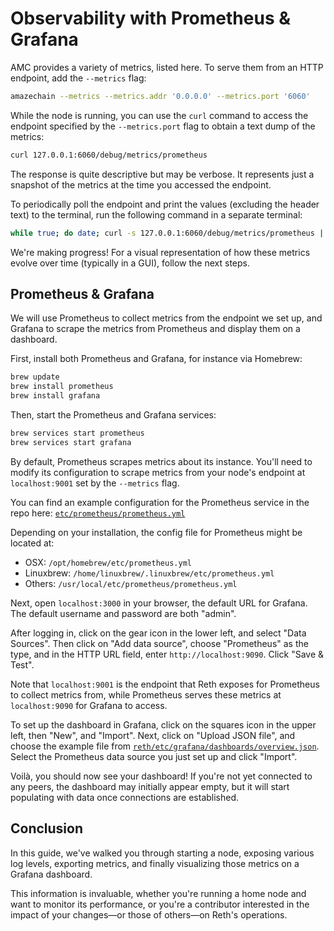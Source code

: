 # Observability with Prometheus & Grafana

AMC provides a variety of metrics, listed here. To serve them from an HTTP endpoint, add the `--metrics` flag:

```bash
amazechain --metrics --metrics.addr '0.0.0.0' --metrics.port '6060'
```

While the node is running, you can use the `curl` command to access the endpoint specified by the `--metrics.port` flag to obtain a text dump of the metrics:

```bash
curl 127.0.0.1:6060/debug/metrics/prometheus
```

The response is quite descriptive but may be verbose. It represents just a snapshot of the metrics at the time you accessed the endpoint.

To periodically poll the endpoint and print the values (excluding the header text) to the terminal, run the following command in a separate terminal:

```bash
while true; do date; curl -s 127.0.0.1:6060/debug/metrics/prometheus | grep -Ev '^(#|$)' | sort; echo; sleep 10; done
```

We're making progress! For a visual representation of how these metrics evolve over time (typically in a GUI), follow the next steps.

## Prometheus & Grafana

We will use Prometheus to collect metrics from the endpoint we set up, and Grafana to scrape the metrics from Prometheus and display them on a dashboard.

First, install both Prometheus and Grafana, for instance via Homebrew:

```bash
brew update
brew install prometheus
brew install grafana
```

Then, start the Prometheus and Grafana services:

```bash
brew services start prometheus
brew services start grafana
```

By default, Prometheus scrapes metrics about its instance. You'll need to modify its configuration to scrape metrics from your node's endpoint at `localhost:9001` set by the `--metrics` flag.

You can find an example configuration for the Prometheus service in the repo here: [`etc/prometheus/prometheus.yml`](https://github.com/paradigmxyz/reth/blob/main/etc/prometheus/prometheus.yml)

Depending on your installation, the config file for Prometheus might be located at:
- OSX: `/opt/homebrew/etc/prometheus.yml`
- Linuxbrew: `/home/linuxbrew/.linuxbrew/etc/prometheus.yml`
- Others: `/usr/local/etc/prometheus/prometheus.yml`

Next, open `localhost:3000` in your browser, the default URL for Grafana. The default username and password are both "admin".

After logging in, click on the gear icon in the lower left, and select "Data Sources". Then click on "Add data source", choose "Prometheus" as the type, and in the HTTP URL field, enter `http://localhost:9090`. Click "Save & Test".

Note that `localhost:9001` is the endpoint that Reth exposes for Prometheus to collect metrics from, while Prometheus serves these metrics at `localhost:9090` for Grafana to access.

To set up the dashboard in Grafana, click on the squares icon in the upper left, then "New", and "Import". Next, click on "Upload JSON file", and choose the example file from [`reth/etc/grafana/dashboards/overview.json`](https://github.com/paradigmxyz/reth/blob/main/etc/grafana/dashboards/overview.json). Select the Prometheus data source you just set up and click "Import".

Voilà, you should now see your dashboard! If you're not yet connected to any peers, the dashboard may initially appear empty, but it will start populating with data once connections are established.

## Conclusion

In this guide, we've walked you through starting a node, exposing various log levels, exporting metrics, and finally visualizing those metrics on a Grafana dashboard.

This information is invaluable, whether you're running a home node and want to monitor its performance, or you're a contributor interested in the impact of your changes—or those of others—on Reth's operations.

[installation]: ../installation/installation.md

